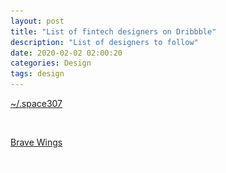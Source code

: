 ```yaml
---
layout: post
title: "List of fintech designers on Dribbble"
description: "List of designers to follow"
date: 2020-02-02 02:00:20
categories: Design
tags: design
---
```


[~/.space307](https://dribbble.com/space307)

<img src="/assets/images/lazy.png" alt="neomorphism" data-echo="https://cdn.dribbble.com/users/898568/screenshots/9805466/media/d3438968b937d4487514f79bcd3dce3c.png">



[Brave Wings](https://dribbble.com/bravewings)

<img src="/assets/images/lazy.png" alt="neomorphism" data-echo="https://cdn.dribbble.com/users/1790221/screenshots/8343800/media/663bb52201bf9e582449b0d0b5087265.jpg">

